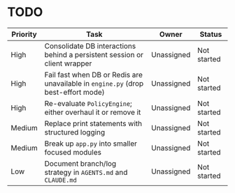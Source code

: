 # TODO

| Priority | Task | Owner | Status |
| --- | --- | --- | --- |
| High | Consolidate DB interactions behind a persistent session or client wrapper | Unassigned | Not started |
| High | Fail fast when DB or Redis are unavailable in `engine.py` (drop best-effort mode) | Unassigned | Not started |
| High | Re-evaluate `PolicyEngine`; either overhaul it or remove it | Unassigned | Not started |
| Medium | Replace print statements with structured logging | Unassigned | Not started |
| Medium | Break up `app.py` into smaller focused modules | Unassigned | Not started |
| Low | Document branch/log strategy in `AGENTS.md` and `CLAUDE.md` | Unassigned | Not started |
